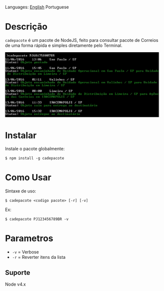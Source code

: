 Languages: [English](README-en.md)  Portuguese

# Descrição

`cadepacote` é um pacote de NodeJS, feito para consultar pacote de Correios de uma forma rápida e simples diretamente pelo Terminal.

![cadepacote](img/example.jpg)

# Instalar

Instale o pacote globalmente:

```
$ npm install -g cadepacote
```

# Como Usar

Sintaxe de uso:

```
$ cadepacote <codigo pacote> [-r] [-v]
```

Ex:

```
$ cadepacote PJ123456789BR -v
```

# Parametros

- `-v` = Verbose
- `-r` = Reverter itens da lista

## Suporte

Node v4.x